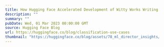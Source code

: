```yaml
---
title: How Hugging Face Accelerated Development of Witty Works Writing Assistant
description: ""
summary: ""
pubDate: Wed, 01 Mar 2023 00:00:00 GMT
source: Hugging Face Blog
url: https://huggingface.co/blog/classification-use-cases
thumbnail: "https://huggingface.co/blog/assets/78_ml_director_insights/witty-works.png"
---
```


